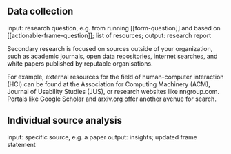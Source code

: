 ## Data collection

input: research question, e.g. from running [[form-question]] and based on [[actionable-frame-question]]; list of resources; 
output: research report

Secondary research is focused on sources outside of your organization, such as academic journals, open data repositories, internet searches, and white papers published by reputable organisations.

For example, external resources for the field of human-computer interaction (HCI) can be found at the Association for Computing Machinery (ACM), Journal of Usability Studies (JUS), or research websites like nngroup.com. Portals like Google Scholar and arxiv.org offer another avenue for search.

## Individual source analysis

input: specific source, e.g. a paper
output: insights; updated frame statement